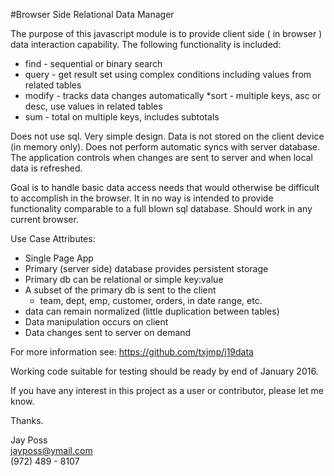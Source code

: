 #Browser Side Relational Data Manager  
 
The purpose of this javascript module is to provide client side ( in browser ) data interaction capability. The following functionality is included:  

* find  - sequential or binary search
* query - get result set using complex conditions including values from related tables
* modify - tracks data changes automatically
*sort - multiple keys, asc or desc, use values in related tables
* sum - total on multiple keys, includes subtotals  

Does not use sql. Very simple design. Data is not stored on the client device (in memory only). Does not perform automatic syncs with server database. The application controls when changes are sent to server and when local data is refreshed.  
  
Goal is to handle basic data access needs that would otherwise be difficult to accomplish in the browser. It in no way is intended to provide functionality comparable to a full blown sql database. Should work in any current browser.  
  
Use Case Attributes:  
* Single Page App
* Primary (server side) database provides persistent storage
* Primary db can be relational or simple key:value
* A subset of the primary db is sent to the client
    * team, dept, emp, customer, orders, in date range, etc.
* data can remain normalized (little duplication between tables)
* Data manipulation occurs on client
* Data changes sent to server on demand
  
For more information see:  https://github.com/txjmp/j19data    
  
Working code suitable for testing should be ready by end of January 2016.  
  
If you have any interest in this project as a user or contributor, please let me know.  
  
Thanks.  
  
Jay Poss  
jayposs@ymail.com  
(972) 489 - 8107  

